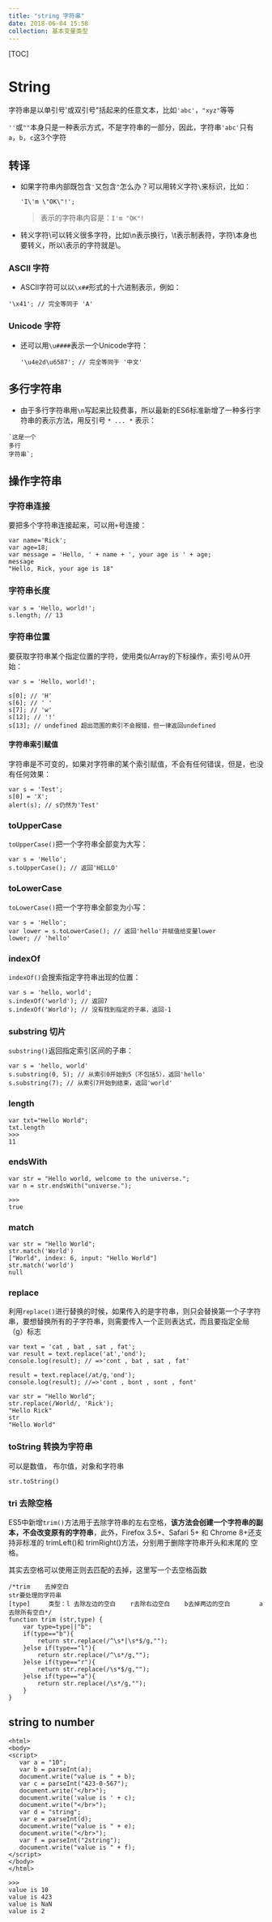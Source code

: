 ```yaml
---
title: "string 字符串"
date: 2018-06-04 15:58
collection: 基本变量类型
---
```


[TOC]



# String



字符串是以单引号'或双引号"括起来的任意文本，比如`'abc'`，`"xyz"`等等

`''`或`""`本身只是一种表示方式，不是字符串的一部分，因此，字符串`'abc'`只有`a`，`b`，`c`这3个字符

## 转译

* 如果字符串内部既包含`'`又包含`"`怎么办？可以用转义字符`\`来标识，比如：

  ```
  'I\'m \"OK\"!';
  ```

  >  表示的字符串内容是：`I'm "OK"!`

* 转义字符\可以转义很多字符，比如\n表示换行，\t表示制表符，字符\本身也要转义，所以\\表示的字符就是\。

  

### ASCII 字符

* ASCII字符可以以`\x##`形式的十六进制表示，例如：

```
'\x41'; // 完全等同于 'A'
```


### Unicode 字符

* 还可以用`\u####`表示一个Unicode字符：

  ```
  '\u4e2d\u6587'; // 完全等同于 '中文'
  ```



## 多行字符串

* 由于多行字符串用`\n`写起来比较费事，所以最新的ES6标准新增了一种多行字符串的表示方法，用反引号 *`* ... *`* 表示：

```
`这是一个
多行
字符串`;
```



## 操作字符串



### 字符串连接

要把多个字符串连接起来，可以用`+`号连接：

```
var name='Rick';
var age=18;
var message = 'Hello, ' + name + ', your age is ' + age;
message
"Hello, Rick, your age is 18"
```


### 字符串长度

```
var s = 'Hello, world!';
s.length; // 13
```



### 字符串位置

要获取字符串某个指定位置的字符，使用类似Array的下标操作，索引号从0开始：

```
var s = 'Hello, world!';

s[0]; // 'H'
s[6]; // ' '
s[7]; // 'w'
s[12]; // '!'
s[13]; // undefined 超出范围的索引不会报错，但一律返回undefined
```


#### 字符串索引赋值

字符串是不可变的，如果对字符串的某个索引赋值，不会有任何错误，但是，也没有任何效果：

```
var s = 'Test';
s[0] = 'X';
alert(s); // s仍然为'Test'
```


### toUpperCase

`toUpperCase()`把一个字符串全部变为大写：

```
var s = 'Hello';
s.toUpperCase(); // 返回'HELLO'
```



### toLowerCase

`toLowerCase()`把一个字符串全部变为小写：

```
var s = 'Hello';
var lower = s.toLowerCase(); // 返回'hello'并赋值给变量lower
lower; // 'hello'
```

### indexOf

`indexOf()`会搜索指定字符串出现的位置：

```
var s = 'hello, world';
s.indexOf('world'); // 返回7
s.indexOf('World'); // 没有找到指定的子串，返回-1
```

### substring 切片

`substring()`返回指定索引区间的子串：

```
var s = 'hello, world'
s.substring(0, 5); // 从索引0开始到5（不包括5），返回'hello'
s.substring(7); // 从索引7开始到结束，返回'world'
```

### length

```
var txt="Hello World";
txt.length
>>>
11
```



### endsWith

```
var str = "Hello world, welcome to the universe.";
var n = str.endsWith("universe.");

>>>
true
```



### match

```
var str = "Hello World";
str.match('World')
["World", index: 6, input: "Hello World"]
str.match('world')
null
```



### replace 

利用`replace()`进行替换的时候，如果传入的是字符串，则只会替换第一个子字符串，要想替换所有的子字符串，则需要传入一个正则表达式，而且要指定全局（g）标志

```
var text = 'cat , bat , sat , fat';
var result = text.replace('at','ond');
console.log(result); // =>'cont , bat , sat , fat'

result = text.replace(/at/g,'ond');
console.log(result); //=>'cont , bont , sont , font'
```



```
var str = "Hello World";
str.replace(/World/, 'Rick');
"Hello Rick"
str
"Hello World"
```



### toString 转换为字符串

可以是数值， 布尔值，对象和字符串

```
str.toString()
```





### tri 去除空格

ES5中新增`trim()`方法用于去除字符串的左右空格，**该方法会创建一个字符串的副本，不会改变原有的字符串**，此外，Firefox 3.5+、Safari 5+
和 Chrome 8+还支持非标准的 trimLeft()和 trimRight()方法，分别用于删除字符串开头和末尾的
空格。

其实去空格可以使用正则去匹配的去掉，这里写一个去空格函数

```
/*trim    去掉空白
str要处理的字符串        
[type]     类型：l 去除左边的空白    r去除右边空白    b去掉两边的空白        a去除所有空白*/
function trim (str,type) {
    var type=type||"b";
    if(type=="b"){
        return str.replace(/^\s*|\s*$/g,"");
    }else if(type=="l"){
        return str.replace(/^\s*/g,"");
    }else if(type=="r"){
        return str.replace(/\s*$/g,"");
    }else if(type=="a"){
        return str.replace(/\s*/g,"");
    }
}
```





## string to number 

```
<html>
<body>
<script>
   var a = "10";
   var b = parseInt(a);
   document.write("value is " + b);
   var c = parseInt("423-0-567");
   document.write("</br>");
   document.write('value is ' + c);
   document.write("</br>");
   var d = "string";
   var e = parseInt(d);
   document.write("value is " + e);
   document.write("</br>");
   var f = parseInt("2string");
   document.write("value is " + f);
</script>
</body>
</html>

>>>
value is 10
value is 423
value is NaN
value is 2
```

